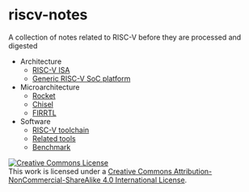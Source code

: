 # riscv-notes
A collection of notes related to RISC-V before they are processed and digested

- Architecture
  + [RISC-V ISA                        ](architecture/instruction.md   )
  + [Generic RISC-V SoC platform       ](architecture/platform.md      )
- Microarchitecture
  + [Rocket                            ](microarchitecture/rocket.md   )
  + [Chisel                            ](microarchitecture/chisel.md   )
  + [FIRRTL                            ](microarchitecture/firrtl.md   )
- Software
  + [RISC-V toolchain                  ](software/toolchain.md         )
  + [Related tools                     ](software/tool.md              )
  + [Benchmark                         ](software/benchmark.md         )









<a rel="license" href="http://creativecommons.org/licenses/by-nc-sa/4.0/"><img alt="Creative Commons License" style="border-width:0" src="https://i.creativecommons.org/l/by-nc-sa/4.0/88x31.png" /></a><br />This work is licensed under a <a rel="license" href="http://creativecommons.org/licenses/by-nc-sa/4.0/">Creative Commons Attribution-NonCommercial-ShareAlike 4.0 International License</a>.
